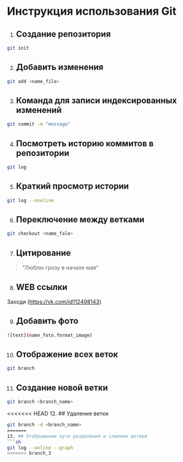 # Инструкция использования Git

1. ## Создание репозитория
```sh
git init
```

2. ## Добавить изменения 
```sh
git add <name_file>
```

3. ## Команда для записи индексированных изменений
```sh
git commit -m "message"
```

4. ## Посмотреть историю коммитов в репозитории
```sh
git log
```

5. ## Краткий просмотр истории
```sh
git log --oneline
```

6. ## Переключение между ветками
```sh
git checkout <name_fale>
```

7. ## Цитирование 
> "Люблю грозу в начале мая"

8. ## WEB ссылки
Заходи (https://vk.com/id112498143)

9. ## Добавить фото
```sh
![text](name_foto.format_image)
```

10. ## Отображение всех веток
```sh
git branch
```

11. ## Создание новой ветки
```sh
git branch <branch_name>
```

<<<<<<< HEAD
12. ## Удаление ветки
```sh
git branch -d <branch_name>
=======
13. ## Отображение пути разделения и слияния ветвей
```sh
git log --online --graph
>>>>>>> branch_3
```

